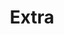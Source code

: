 ---
title: Extra
summary: My courses
type: landing

cascade:
  - _target:
      kind: page
    params:
      show_breadcrumb: true

sections:
  - block: markdown
    id: extra
    content:
      title: Extra
      filters:
        folders:
          - Extra
      text: |-
        I am a quite tall dude so I was destined to play basketball from a young age. I used to play for a team as a kid, but I didn't like it very much because I felt there is a lack of freedom and creativity there. So I quit the team and started to go to outdoors courts in my hometown almost every day, practicing moves from [NBA street](https://en.wikipedia.org/wiki/NBA_Street). I got pretty good at these and eventually I joined the local streetball team for a brief period, but then I realized that I should study more seriously for my physics exams and decided to quit my successful streetball career at the age of 18 😂.

        ![My Image](basketball1.jpg)
        {{< figure src="basketball2.png" caption="Description" width="50%" >}}

        I still play basketball, during the weekends mostly. I like playing 3X3 on half-court rather 5X5 on full-court (these are completely different games of basketball!). If you challenge me, I can play 1X1, though it's becoming harder as I'm getting older. I'm not fully convinced yet, but I'm starting to realize that there is a chance I might not get to the NBA after all...
        
        Speaking of NBA, I'm a big fan. It's quite challenging to follow matches when you live outside the US (plus, there are way too many games during the regular season), but when it's playoff time I'm used to wake up at 3AM and fully watch interesting matches. The obvious downside is that you get tired to work the next day (don't tell my boss) but that is totally worth the price of nobody spoiling you the final score. I'm also into NBA history and I like to complain how modern basketball is not as entertaining as it once was during the 80/90/00's eras. This gives you a hint to where I stand in the goat discussion 🐐.    
    design:
      view: article-grid
      columns: 2
  #![text](/image.jpg)    
---